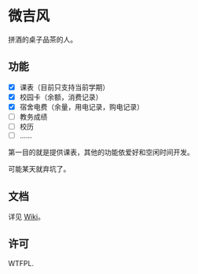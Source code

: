 # 微吉风

拼酒的桌子品茶的人。


## 功能

- [x] 课表（目前只支持当前学期）
- [x] 校园卡（余额，消费记录）
- [x] 宿舍电费（余量，用电记录，购电记录）
- [ ] 教务成绩
- [ ] 校历
- [ ] ……

第一目的就是提供课表，其他的功能依爱好和空闲时间开发。

可能某天就弃坑了。


## 文档

详见 [Wiki](https://github.com/choyri/WeGifun/wiki)。


## 许可

WTFPL.